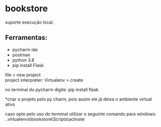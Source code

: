# bookstore
suporte execução local.<br>

## Ferramentas:
* pycharm ide
* postman
* python 3.8
* pip install Flask

file > new project <br>
project interpreter: Virtualenv > create <br>

no terminal do pycharm digite: pip install flask <br>

*criar o projeto pelo py charm, pois assim ele já deixa o ambiente virtual ativo <br>

caso opte pelo uso do terminal utilizar o seguinte comando para windows: .\.virtualenvs\bookstore\Scripts\activate <br>
